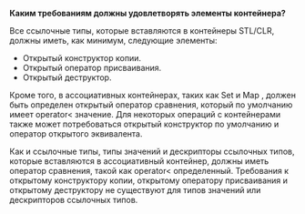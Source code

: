 **Каким требованиям должны удовлетворять элементы контейнера?**  

Все ссылочные типы, которые вставляются в контейнеры STL/CLR, должны иметь, как минимум, следующие элементы:

+ Открытый конструктор копии.
+ Открытый оператор присваивания.
+ Открытый деструктор.

Кроме того, в ассоциативных контейнерах, таких как Set и Map , должен быть определен открытый оператор сравнения, который по умолчанию имеет operator< значение. Для некоторых операций с контейнерами также может потребоваться открытый конструктор по умолчанию и оператор открытого эквивалента.

Как и ссылочные типы, типы значений и дескрипторы ссылочных типов, которые вставляются в ассоциативный контейнер, должны иметь оператор сравнения, такой как operator< определенный. Требования к открытому конструктору копии, открытому оператору присваивания и открытому деструктору не существуют для типов значений или дескрипторов ссылочных типов.
